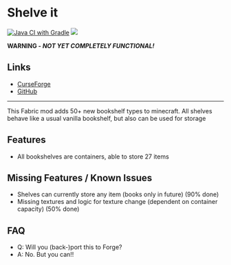 # Shelve it
[![Java CI with Gradle](https://github.com/Cheeseborgers/shelve-it/actions/workflows/gradle.yml/badge.svg?branch=main)](https://github.com/Cheeseborgers/shelve-it/actions/workflows/gradle.yml?branch=main)
<a href="https://opensource.org/licenses/MIT"><img src="https://img.shields.io/badge/License-MIT-brightgreen.svg"></a>

**WARNING - _NOT YET COMPLETELY FUNCTIONAL!_**

## Links
- [CurseForge](https://www.curseforge.com/minecraft/mc-mods/shelve-it)
- [GitHub](https://github.com/Cheeseborgers/shelve-it)

---

This Fabric mod adds 50+ new bookshelf types to minecraft. All shelves behave like a usual vanilla bookshelf,
but also can be used for storage

## Features

- All bookshelves are containers, able to store 27 items 

## Missing Features / Known Issues

- Shelves can currently store any item (books only in future) (90% done)
- Missing textures and logic for texture change (dependent on container capacity) (50% done)

## FAQ

- Q: Will you (back-)port this to Forge?
- A: No. But you can!!

